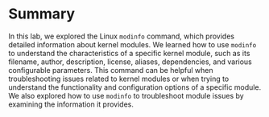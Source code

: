 # Summary

In this lab, we explored the Linux `modinfo` command, which provides detailed information about kernel modules. We learned how to use `modinfo` to understand the characteristics of a specific kernel module, such as its filename, author, description, license, aliases, dependencies, and various configurable parameters. This command can be helpful when troubleshooting issues related to kernel modules or when trying to understand the functionality and configuration options of a specific module. We also explored how to use `modinfo` to troubleshoot module issues by examining the information it provides.
